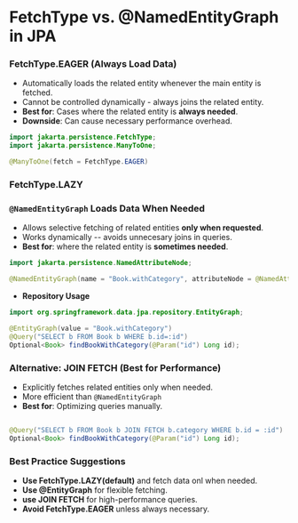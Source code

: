 # FetchType vs. @NamedEntityGraph in JPA

### FetchType.EAGER (Always Load Data)

- Automatically loads the related entity whenever the main entity is fetched.
- Cannot be controlled dynamically - always joins the related entity.
- **Best for**: Cases where the related entity is **always needed**.
- **Downside**: Can cause necessary performance overhead.

```java
import jakarta.persistence.FetchType;
import jakarta.persistence.ManyToOne;

@ManyToOne(fetch = FetchType.EAGER)
```

### FetchType.LAZY

### `@NamedEntityGraph` Loads Data When Needed

- Allows selective fetching of related entities **only when requested**.
- Works dynamically -- avoids unnecesary joins in queries.
- **Best for**: where the related entity is **sometimes needed**.

```java
import jakarta.persistence.NamedAttributeNode;

@NamedEntityGraph(name = "Book.withCategory", attributeNode = @NamedAttributeNode(("category")))
```

- **Repository Usage**

```java
import org.springframework.data.jpa.repository.EntityGraph;

@EntityGraph(value = "Book.withCategory")
@Query("SELECT b FROM Book b WHERE b.id=:id")
Optional<Book> findBookWithCategory(@Param("id") Long id); 
```

### Alternative: JOIN FETCH (Best for Performance)

- Explicitly fetches related entities only when needed.
- More efficient than `@NamedEntityGraph`
- **Best for**: Optimizing queries manually.

```java

@Query("SELECT b FROM Book b JOIN FETCH b.category WHERE b.id = :id")
Optional<Book> findBookWithCategory(@Param("id") Long id); 
```

### Best Practice Suggestions

- **Use FetchType.LAZY(default)** and fetch data onl when needed.
- **Use @EntityGraph** for flexible fetching.
- **use JOIN FETCH** for high-performance queries.
- **Avoid FetchType.EAGER** unless always necessary.